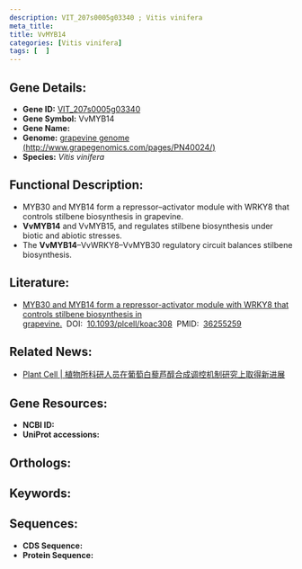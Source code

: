 ```yaml
---
description: VIT_207s0005g03340 ; Vitis vinifera
meta_title:
title: VvMYB14
categories: [Vitis vinifera]
tags: [  ]
---
```


## Gene Details:
- **Gene ID:**	[VIT_207s0005g03340]()
- **Gene Symbol:** VvMYB14
- **Gene Name:** 
- **Genome:** [grapevine genome (http://www.grapegenomics.com/pages/PN40024/)]()
- **Species:** *Vitis vinifera*

## Functional Description:
   - MYB30 and MYB14 form a repressor–activator module with WRKY8 that controls stilbene biosynthesis in grapevine.
   - **VvMYB14** and VvMYB15, and regulates stilbene biosynthesis under biotic and abiotic stresses.
   - The **VvMYB14**–VvWRKY8–VvMYB30 regulatory circuit balances stilbene biosynthesis.

## Literature:
   - [MYB30 and MYB14 form a repressor-activator module with WRKY8 that controls stilbene biosynthesis in grapevine.]( https://academic.oup.com/plcell/article/35/1/552/6762871?login=true)&nbsp;&nbsp;DOI:&nbsp;&nbsp;[10.1093/plcell/koac308](https://academic.oup.com/plcell/article/35/1/552/6762871?login=true)&nbsp;&nbsp;PMID:&nbsp;&nbsp;[36255259](https://pubmed.ncbi.nlm.nih.gov/36255259/)

## Related News:
   - [Plant Cell | 植物所科研人员在葡萄白藜芦醇合成调控机制研究上取得新进展](https://mp.weixin.qq.com/s?__biz=MzIyOTY2NDYyNQ==&mid=2247556653&idx=5&sn=aaa313b703f626cf0d87159eb15ed413&chksm=e8bd6c33dfcae5252a25283395b44e2c4f7340506c3a5ffb752e09f5fdc4c055dcf08d925301&scene=27#wechat_redirect)

## Gene Resources:
- **NCBI ID:** [](https://www.ncbi.nlm.nih.gov/gene/?term=)
- **UniProt accessions:** [](https://www.uniprot.org/uniprotkb//entry)

## Orthologs:


## Keywords:


## Sequences:
- **CDS Sequence:**
- **Protein Sequence:**
